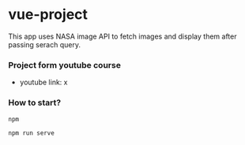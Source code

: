 # vue-project

This app uses NASA image API to fetch images and display them after passing serach query.

### Project form youtube course

* youtube link: x

### How to start?

```
npm

npm run serve
```

